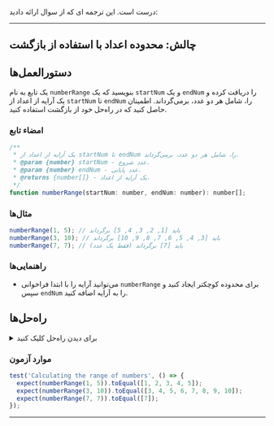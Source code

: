 درست است. این ترجمه ای که از سوال ارائه دادید:

---

## چالش: محدوده اعداد با استفاده از بازگشت

## دستورالعمل‌ها

یک تابع به نام `numberRange` بنویسید که یک `startNum` و یک `endNum` را دریافت کرده و یک آرایه از اعداد از `startNum` تا `endNum` را، شامل هر دو عدد، برمی‌گرداند. اطمینان حاصل کنید که در راه‌حل خود از بازگشت استفاده کنید.

### امضاء تابع

```js
/**
 * یک آرایه از اعداد از startNum تا endNum را، شامل هر دو عدد، برمی‌گرداند.
 * @param {number} startNum - عدد شروع.
 * @param {number} endNum - عدد پایانی.
 * @returns {number[]} - یک آرایه از اعداد.
 */
function numberRange(startNum: number, endNum: number): number[];
```

### مثال‌ها

```js
numberRange(1, 5); // باید [1, 2, 3, 4, 5] برگرداند
numberRange(3, 10); // باید [3, 4, 5, 6, 7, 8, 9, 10] برگرداند
numberRange(7, 7); // باید [7] برگرداند (فقط یک عدد)
```

### راهنمایی‌ها

- می‌توانید آرایه را با ابتدا فراخوانی `numberRange` برای محدوده کوچکتر ایجاد کنید و سپس `endNum` را به آرایه اضافه کنید.

## راه‌حل‌ها

<details>
  <summary>برای دیدن راه‌حل کلیک کنید</summary>

```js
function numberRange(startNum, endNum) {
  if (startNum === endNum) {
    return [startNum];
  }

  const numbers = numberRange(startNum, endNum - 1);
  numbers.push(endNum);
  return numbers;
}
```

### توضیحات

- ابتدا مورد پایه خود را اضافه می‌کنیم و بررسی می‌کنیم که آیا `startNum` برابر با `endNum` است یا خیر. اگر بود، `startNum` را در یک آرایه برمی‌گردانیم.
- برای مورد بازگشتی، متغیر `numbers` را به عملکرد با `startNum` و یک واحد کمتر از `endNum` تنظیم می‌کنیم.
- سپس `endNum` را به آرایه `numbers` اضافه می‌کنیم و آن را برمی‌گردانیم.

این خلاصه اصل موضوع است، اما بیایید قدم به قدم برای `numberRange(1, 5)` برویم.

گام 1: از آنجا که `startNum(1)` برابر با `endNum(5)` نیست، به بلوک بازگشتی می‌رویم.

گام 2: فراخوانی بازگشتی به `numberRange(1، 4)` را ایجاد می‌کنیم که به `numberRange(1، 3)` و ... و ... و ...

گام 3: مورد پایه زمانی است که `startNum(1)` برابر با `endNum(1)` می‌شود. در این نقطه، تابع یک آرایه شامل فقط عدد 1 را برمی‌گرداند.

گام 4: بازگشت شروع می‌شود. نتیجه `numberRange(1، 2)` حالا یک آرایه `[1، 2]` است. سپس، نتیجه `numberRange(1، 3)` `[1، 2، 3]`، و ... و ... و ... تا آخرین نتیجه `numberRange(1، 5)` به `[1، 2، 3، 4، 5]` می‌رسد.

تابع با همان فرآیند بازگشتی ادامه می‌دهد تا آرایه اعداد را ایجاد کند، از مورد پایه شروع کرده و تعداد عدد به تعدادی که تماس‌های بازگشتی را باز می‌گرداند اضافه می‌کند.

</details>

### موارد آزمون

```js
test('Calculating the range of numbers', () => {
  expect(numberRange(1, 5)).toEqual([1, 2, 3, 4, 5]);
  expect(numberRange(3, 10)).toEqual([3, 4, 5, 6, 7, 8, 9, 10]);
  expect(numberRange(7, 7)).toEqual([7]);
});
```

---